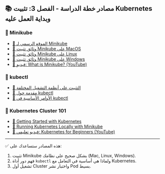 ## 📚 مصادر خطة الدراسة - الفصل 3: تثبيت Kubernetes وبداية العمل عليه

### 🔹 Minikube
- [🚀 الموقع الرسمي لـ Minikube](https://minikube.sigs.k8s.io/docs/start/)  
- [📖 وثائق تثبيت Minikube على MacOS](https://minikube.sigs.k8s.io/docs/start/macos/)  
- [📖 وثائق تثبيت Minikube على Linux](https://minikube.sigs.k8s.io/docs/start/linux/)  
- [📖 وثائق تثبيت Minikube على Windows](https://minikube.sigs.k8s.io/docs/start/windows/)  
- [🎥 فيديو: What is Minikube? (YouTube)](https://www.youtube.com/watch?v=1Q3U2MJZ2hQ)  

### 🔹 kubectl
- [📖 التثبيت على أنظمة التشغيل المختلفة](https://kubernetes.io/docs/tasks/tools/)  
- [📖 مقدمة حول kubectl](https://kubernetes.io/docs/reference/kubectl/overview/)  
- [📖 الأوامر الأساسية في kubectl](https://kubernetes.io/docs/reference/kubectl/cheatsheet/)  

### 🔹 Kubernetes Cluster 101
- [📖 Getting Started with Kubernetes](https://kubernetes.io/docs/setup/)  
- [📖 Running Kubernetes Locally with Minikube](https://kubernetes.io/docs/tutorials/hello-minikube/)  
- [🎥 فيديو تعليمي: Kubernetes for Beginners (YouTube)](https://www.youtube.com/watch?v=X48VuDVv0do)  

---

✅ هذه المصادر ستساعدك على:  
1. تثبيت Minikube بشكل صحيح على نظامك (Mac, Linux, Windows).  
2. فهم دور أداة `kubectl` ولماذا هي أساسية في التعامل مع Kubernetes.  
3. تشغيل أول Cluster واختبار نشر Pod بسيط.  
